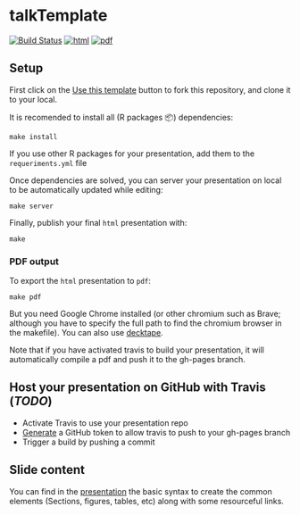 # talkTemplate

[![Build Status](https://travis-ci.org/willvieira/talkTemplate.svg?branch=master)](https://travis-ci.org/willvieira/talkTemplate) [![html](https://img.shields.io/badge/read-html-blue)](https://willvieira.github.io/talkTemplate/#1) [![pdf](https://img.shields.io/badge/read-pdf-yellow)](https://willvieira.github.io/talkTemplate/slides.pdf)

## Setup

First click on the [Use this template](https://github.com/astefanutti/decktape](https://github.com/PoisotLab/manuscript-template/generate)) button to fork this repository, and clone it to your local.

It is recomended to install all (R packages 📦) dependencies:

```make
make install
```

If you use other R packages for your presentation, add them to the `requeriments.yml` file

Once dependencies are solved, you can server your presentation on local to be automatically updated while editing:

```make
make server
```

Finally, publish your final `html` presentation with:

```make
make
```

### PDF output

To export the `html` presentation to `pdf`:

```make
make pdf
```

But you need Google Chrome installed (or other chromium such as Brave; although you have to specify the full path to find the chromium browser in the makefile). You can also use [decktape](https://github.com/astefanutti/decktape).

Note that if you have activated travis to build your presentation, it will automatically compile a pdf and push it to the gh-pages branch.

## Host your presentation on GitHub with Travis (*TODO*)
- Activate Travis to use your presentation repo
- [Generate](https://docs.travis-ci.com/user/deployment/pages/) a GitHub token to allow travis to push to your gh-pages branch
- Trigger a build by pushing a commit


## Slide content

You can find in the [presentation](https://willvieira.github.io/talkTemplate/#1) the basic syntax to create the common elements (Sections, figures, tables, etc) along with some resourceful links.
